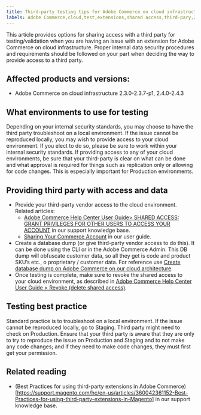 ```yaml
---
title: Third-party testing tips for Adobe Commerce on cloud infrastructure
labels: Adobe Commerce,cloud,test,extensions,shared access,third-pary,2.3.0,2.31,2.3.2,2.3.3,2.3.3-p1,2.3.4,2.3.4-p2,2.3.5,2.3.5-p1,2.3.5-p2,2.3.6,2.3.7.2.3.7-p1,2.4.0,2.4.0-p1,2.4.1,2.4.1-p1,2.4.2,2.4.2-p1,2.4.2-p2,2.4.3
---
```


This article provides options for sharing access with a third party for testing/validation when you are having an issue with an extension for Adobe Commerce on cloud infrastructure.
Proper internal data security procedures and requirements should be followed on your part when deciding the way to provide access to a third party.

## Affected products and versions:

* Adobe Commerce on cloud infrastructure 2.3.0-2.3.7-p1, 2.4.0-2.4.3

## What environments to use for testing

Depending on your internal security standards, you may choose to have the third party troubleshoot on a local environment. If the issue cannot be reproduced locally, you may wish to provide access to your cloud environment. If you elect to do so, please be sure to work within your internal security standards. If providing access to any of your cloud environments, be sure that your third-party is clear on what can be done and what approval is required for things such as replication only or allowing for code changes. This is especially important for Production environments.

## Providing third party with access and data

<ul>
<li>Provide your third-party vendor access to the cloud environment. Related articles:
<ul>
<li><a href="https://support.magento.com/hc/en-us/articles/360000913794#shared-access">Adobe Commerce Help Center User Guide> SHARED ACCESS: GRANT PRIVILEGES FOR OTHER USERS TO ACCESS YOUR ACCOUNT</a> in our support knowledge base.</li>
<li><a href="https://docs.magento.com/user-guide/magento/magento-account-share.html">Sharing Your Commerce Account</a> in our user guide.</li>
</ul>   
</li>
<li>Create a database dump (or give third-party vendor access to do this). It can be done using the CLI or in the Adobe Commerce Admin. This DB dump will obfuscate customer data, so all they get is code and product SKU’s etc., o proprietary / customer data.
For reference use <a href="https://support.magento.com/hc/en-us/articles/360003254334">Create database dump on Adobe Commerce on our cloud architecture</a>.</li>
<li>Once testing is complete, make sure to revoke the shared access to your cloud environment, as described in <a href="https://support.magento.com/hc/en-us/articles/360000913794#revoke-shared-access">Adobe Commerce Help Center User Guide > Revoke (delete shared access)</a>.</li>
</ul>

## Testing best practice

Standard practice is to troubleshoot on a local environment. If the issue cannot be reproduced locally, go to Staging. Third party might need to check on Production. Ensure that your third party is aware that they are only to try to reproduce the issue on Production and Staging and to not make any code changes; and if they need to make code changes, they must first get your permission.


## Related reading

* (Best Practices for using third-party extensions in Adobe Commerce)[https://support.magento.com/hc/en-us/articles/360042361152-Best-Practices-for-using-third-party-extensions-in-Magento] in our support knowledge base.
